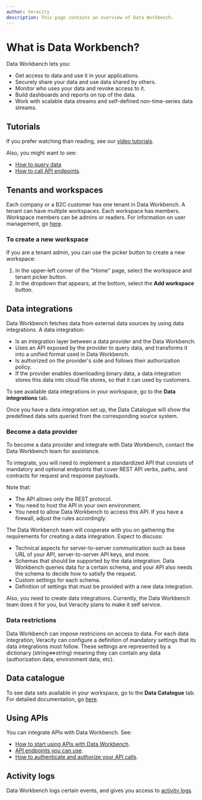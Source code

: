```yaml
---
author: Veracity
description: This page contains an overview of Data Workbench.
---
```

# What is Data Workbench?
Data Workbench lets you:
* Get access to data and use it in your applications.
* Securely share your data and use data shared by others.
* Monitor who uses your data and revoke access to it.
* Build dashboards and reports on top of the data.
* Work with scalable data streams and self-defined non-time-series data streams.

## Tutorials
If you prefer watching than reading, see our [video tutorials](https://help-center.veracity.com/en/collections/3824716-data-workbench?_gl=1*7qojbi*_ga*MjQwOTQ4NzExLjE2NTg1MDk5OTQ.*_ga_DYYE3X0DZL*MTcxMTQ0MjYwMC4xOC4xLjE3MTE0NDI3ODcuMC4wLjA.).

Also, you might want to see:
* [How to query data](tutorial/tutorialq.md)
* [How to call API endpoints](tutorial/tutorial2.md).

## Tenants and workspaces
Each company or a B2C customer has one tenant in Data Workbench. A tenant can have multiple workspaces. Each workspace has members. Workspace members can be admins or readers. For information on user management, go [here](workspace.md).

### To create a new workspace
If you are a tenant admin, you can use the picker button to create a new workspace:
1. In the upper-left corner of the "Home" page, select the workspace and tenant picker button.
2. In the dropdown that appears, at the bottom, select the **Add workspace** button.

## Data integrations
 Data Workbench fetches data from external data sources by using data integrations. A data integration:
* Is an integration layer between a data provider and the Data Workbench. 
* Uses an API exposed by the provider to query data, and transforms it into a unified format used in Data Workbench.
* Is authorized on the provider's side and follows their authorization policy.
* If the provider enables downloading binary data, a data integration stores this data into cloud file stores, so that it can used by customers.
 
To see available data integrations in your workspace, go to the **Data integrations** tab. 

Once you have a data integration set up, the Data Catalogue will show the predefined data sets queried from the corresponding source system.

### Become a data provider
To become a data provider and integrate with Data Workbench, contact the Data Workbench team for assistance.

To integrate, you will need to implement a standardized API that consists of mandatory and optional endpoints that cover REST API verbs, paths, and contracts for request and response payloads.

Note that:
* The API allows only the REST protocol.
* You need to host the API in your own environment.
* You need to allow Data Workbench to access this API. If you have a firewall, adjust the rules accordingly.

The Data Workbench team will cooperate with you on gathering the requirements for creating a data integration. Expect to discuss:
* Technical aspects for server-to-server communication such as base URL of your API, server-to-server API keys, and more.
* Schemas that should be supported by the data integration. Data Workbench queries data for a certain schema, and your API also needs the schema to decide how to satisfy the request.
* Custom settings for each schema.
* Definition of settings that must be provided with a new data integration.

Also, you need to create data integrations. Currently, the Data Workbench team does it for you, but Veracity plans to make it self service.

### Data restrictions
Data Workbench can impose restricions on access to data. For each data integration, Veracity can configure a definition of mandatory settings that its data integrations must follow. These settings are represented by a dictionary (string<=>string) meaning they can contain any data (authorization data, environment data, etc). 

## Data catalogue
To see data sets available in your workspace, go to the **Data Catalogue** tab. For detailed documentation, go [here](datacatalogue.md).

## Using APIs
You can integrate APIs with Data Workbench. See:
* [How to start using APIs with Data Workbench](apimanagement.md).
* [API endpoints you can use](apiendpoints.md).
* [How to authenticate and authorize your API calls](authentication.md).

## Activity logs
Data Workbench logs certain events, and gives you access to [activity logs](workspace.md).

